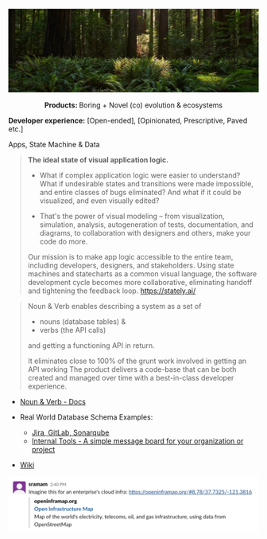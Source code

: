 ![](https://github.com/ankumar/architecture/blob/main/images/product%20development%2C%20change%2C%20and%20improvement.jpeg)
<p align="center"> <b> Products: </b> Boring + Novel (co) evolution & ecosystems </p>

**Developer experience:** \[Open-ended\], \[Opinionated, Prescriptive, Paved etc.\]  

Apps, State Machine & Data 

> **The ideal state of visual application logic.**
> * What if complex application logic were easier to understand? What if undesirable states and transitions were made impossible, and entire classes of bugs eliminated? And what if it could be visualized, and even visually edited?
>
> * That's the power of visual modeling – from visualization, simulation, analysis, autogeneration of tests, documentation, and diagrams, to collaboration with designers and others, make your code do more. 
>
> Our mission is to make app logic accessible to the entire team, including developers, designers, and stakeholders. Using state machines and statecharts as a common visual language, the software development cycle becomes more collaborative, eliminating handoff and tightening the feedback loop.
> https://stately.ai/

> Noun & Verb enables describing a system as a set of
> * nouns (database tables) &
> * verbs (the API calls) 
>
> and getting a functioning API in return.
> 
> It eliminates close to 100% of the grunt work involved in getting an API working
The product delivers a code-base that can be both created
and managed over time with a best-in-class developer experience. 

- [Noun & Verb - Docs](https://tufan-io.github.io/noun-and-verb-docs/)

- Real World Database Schema Examples:
  - [Jira, GitLab, Sonarqube](https://github.com/prisma/database-schema-examples)
  - [Internal Tools - A simple message board for your organization or project](https://github.com/planetscale/beam/blob/main/prisma/schema.prisma)

- [Wiki](https://github.com/ankumar/Open-software-design/wiki)

[![Imagine this for an Enterprise's Cloud Infra:](https://github.com/ankumar/architecture/blob/main/images/Open%20Infrastructure%20Map.png)](https://openinframap.org/#8.78/37.7325/-121.3816)

 



  

